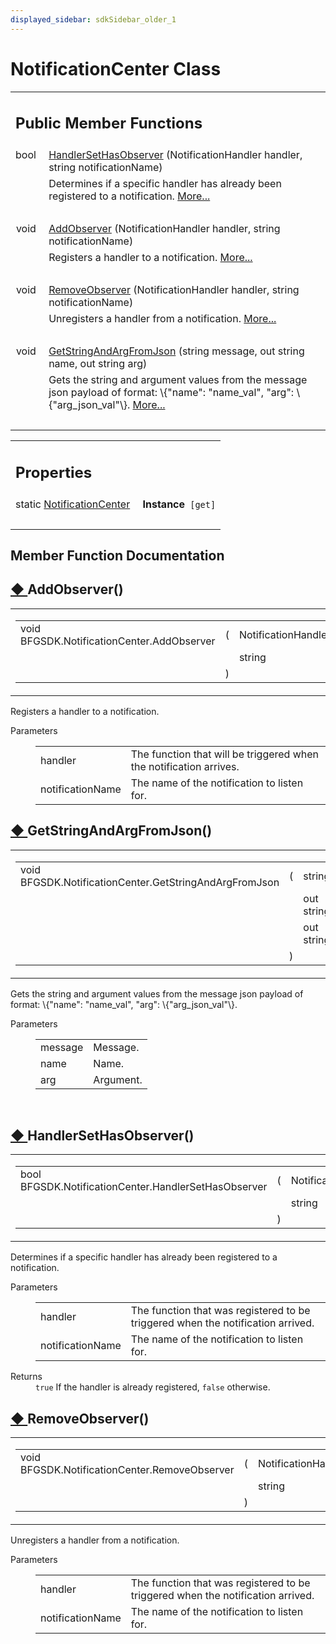 ```yaml
---
displayed_sidebar: sdkSidebar_older_1
---
```

# NotificationCenter Class 

<div class="contents"><table class="memberdecls"><tr class="heading"><td colspan="2"><h2 class="groupheader"><a id="pub-methods" name="pub-methods"></a> Public Member Functions</h2></td></tr><tr class="memitem:a1fcfa65a8103a070b23680e652221454"><td class="memItemLeft" align="right" valign="top">bool&#160;</td><td class="memItemRight" valign="bottom"><a class="el" href="class_b_f_g_s_d_k_1_1_notification_center.html#a1fcfa65a8103a070b23680e652221454">HandlerSetHasObserver</a> (NotificationHandler handler, string notificationName)</td></tr><tr class="memdesc:a1fcfa65a8103a070b23680e652221454"><td class="mdescLeft">&#160;</td><td class="mdescRight">Determines if a specific handler has already been registered to a notification.  <a href="class_b_f_g_s_d_k_1_1_notification_center.html#a1fcfa65a8103a070b23680e652221454">More...</a><br /></td></tr><tr class="separator:a1fcfa65a8103a070b23680e652221454"><td class="memSeparator" colspan="2">&#160;</td></tr><tr class="memitem:a7ac8e5faefe112dedfb5e46ad0e98677"><td class="memItemLeft" align="right" valign="top">void&#160;</td><td class="memItemRight" valign="bottom"><a class="el" href="class_b_f_g_s_d_k_1_1_notification_center.html#a7ac8e5faefe112dedfb5e46ad0e98677">AddObserver</a> (NotificationHandler handler, string notificationName)</td></tr><tr class="memdesc:a7ac8e5faefe112dedfb5e46ad0e98677"><td class="mdescLeft">&#160;</td><td class="mdescRight">Registers a handler to a notification.  <a href="class_b_f_g_s_d_k_1_1_notification_center.html#a7ac8e5faefe112dedfb5e46ad0e98677">More...</a><br /></td></tr><tr class="separator:a7ac8e5faefe112dedfb5e46ad0e98677"><td class="memSeparator" colspan="2">&#160;</td></tr><tr class="memitem:a1b11ee61b869697bdd2610652d8778cf"><td class="memItemLeft" align="right" valign="top">void&#160;</td><td class="memItemRight" valign="bottom"><a class="el" href="class_b_f_g_s_d_k_1_1_notification_center.html#a1b11ee61b869697bdd2610652d8778cf">RemoveObserver</a> (NotificationHandler handler, string notificationName)</td></tr><tr class="memdesc:a1b11ee61b869697bdd2610652d8778cf"><td class="mdescLeft">&#160;</td><td class="mdescRight">Unregisters a handler from a notification.  <a href="class_b_f_g_s_d_k_1_1_notification_center.html#a1b11ee61b869697bdd2610652d8778cf">More...</a><br /></td></tr><tr class="separator:a1b11ee61b869697bdd2610652d8778cf"><td class="memSeparator" colspan="2">&#160;</td></tr><tr class="memitem:a795b1c8431fea9d22e90203034d93d3b"><td class="memItemLeft" align="right" valign="top">void&#160;</td><td class="memItemRight" valign="bottom"><a class="el" href="class_b_f_g_s_d_k_1_1_notification_center.html#a795b1c8431fea9d22e90203034d93d3b">GetStringAndArgFromJson</a> (string message, out string name, out string arg)</td></tr><tr class="memdesc:a795b1c8431fea9d22e90203034d93d3b"><td class="mdescLeft">&#160;</td><td class="mdescRight">Gets the string and argument values from the message json payload of format: \{"name": "name_val", "arg": \{"arg_json_val"\}.  <a href="class_b_f_g_s_d_k_1_1_notification_center.html#a795b1c8431fea9d22e90203034d93d3b">More...</a><br /></td></tr><tr class="separator:a795b1c8431fea9d22e90203034d93d3b"><td class="memSeparator" colspan="2">&#160;</td></tr></table><table class="memberdecls"><tr class="heading"><td colspan="2"><h2 class="groupheader"><a id="properties" name="properties"></a> Properties</h2></td></tr><tr class="memitem:ac931888ef05b30cd4a7eac1f40676da7"><td class="memItemLeft" align="right" valign="top"><a id="ac931888ef05b30cd4a7eac1f40676da7" name="ac931888ef05b30cd4a7eac1f40676da7"></a> static <a class="el" href="class_b_f_g_s_d_k_1_1_notification_center.html">NotificationCenter</a>&#160;</td><td class="memItemRight" valign="bottom"><b>Instance</b><code> [get]</code></td></tr><tr class="separator:ac931888ef05b30cd4a7eac1f40676da7"><td class="memSeparator" colspan="2">&#160;</td></tr></table><h2 class="groupheader">Member Function Documentation</h2><a id="a7ac8e5faefe112dedfb5e46ad0e98677" name="a7ac8e5faefe112dedfb5e46ad0e98677"></a><h2 class="memtitle"><span class="permalink"><a href="#a7ac8e5faefe112dedfb5e46ad0e98677">&#9670;&nbsp;</a></span>AddObserver()</h2><div class="memitem"><div class="memproto"><table class="mlabels"><tr><td class="mlabels-left"><table class="memname"><tr><td class="memname">void BFGSDK.NotificationCenter.AddObserver </td><td>(</td><td class="paramtype">NotificationHandler&#160;</td><td class="paramname"><em>handler</em>, </td></tr><tr><td class="paramkey"></td><td></td><td class="paramtype">string&#160;</td><td class="paramname"><em>notificationName</em>&#160;</td></tr><tr><td></td><td>)</td><td></td><td></td></tr></table></td><td class="mlabels-right"><span class="mlabels"><span class="mlabel">inline</span></span></td></tr></table></div><div class="memdoc">Registers a handler to a notification. <dl class="params"><dt>Parameters</dt><dd><table class="params"><tr><td class="paramname">handler</td><td>The function that will be triggered when the notification arrives.</td></tr><tr><td class="paramname">notificationName</td><td>The name of the notification to listen for.</td></tr></table></dd></dl></div></div><a id="a795b1c8431fea9d22e90203034d93d3b" name="a795b1c8431fea9d22e90203034d93d3b"></a><h2 class="memtitle"><span class="permalink"><a href="#a795b1c8431fea9d22e90203034d93d3b">&#9670;&nbsp;</a></span>GetStringAndArgFromJson()</h2><div class="memitem"><div class="memproto"><table class="mlabels"><tr><td class="mlabels-left"><table class="memname"><tr><td class="memname">void BFGSDK.NotificationCenter.GetStringAndArgFromJson </td><td>(</td><td class="paramtype">string&#160;</td><td class="paramname"><em>message</em>, </td></tr><tr><td class="paramkey"></td><td></td><td class="paramtype">out string&#160;</td><td class="paramname"><em>name</em>, </td></tr><tr><td class="paramkey"></td><td></td><td class="paramtype">out string&#160;</td><td class="paramname"><em>arg</em>&#160;</td></tr><tr><td></td><td>)</td><td></td><td></td></tr></table></td><td class="mlabels-right"><span class="mlabels"><span class="mlabel">inline</span></span></td></tr></table></div><div class="memdoc">Gets the string and argument values from the message json payload of format: \{"name": "name_val", "arg": \{"arg_json_val"\}. <dl class="params"><dt>Parameters</dt><dd><table class="params"><tr><td class="paramname">message</td><td>Message.</td></tr><tr><td class="paramname">name</td><td>Name.</td></tr><tr><td class="paramname">arg</td><td>Argument.</td></tr></table></dd></dl><br  /></div></div><a id="a1fcfa65a8103a070b23680e652221454" name="a1fcfa65a8103a070b23680e652221454"></a><h2 class="memtitle"><span class="permalink"><a href="#a1fcfa65a8103a070b23680e652221454">&#9670;&nbsp;</a></span>HandlerSetHasObserver()</h2><div class="memitem"><div class="memproto"><table class="mlabels"><tr><td class="mlabels-left"><table class="memname"><tr><td class="memname">bool BFGSDK.NotificationCenter.HandlerSetHasObserver </td><td>(</td><td class="paramtype">NotificationHandler&#160;</td><td class="paramname"><em>handler</em>, </td></tr><tr><td class="paramkey"></td><td></td><td class="paramtype">string&#160;</td><td class="paramname"><em>notificationName</em>&#160;</td></tr><tr><td></td><td>)</td><td></td><td></td></tr></table></td><td class="mlabels-right"><span class="mlabels"><span class="mlabel">inline</span></span></td></tr></table></div><div class="memdoc">Determines if a specific handler has already been registered to a notification. <dl class="params"><dt>Parameters</dt><dd><table class="params"><tr><td class="paramname">handler</td><td>The function that was registered to be triggered when the notification arrived. </td></tr><tr><td class="paramname">notificationName</td><td>The name of the notification to listen for. </td></tr></table></dd></dl><dl class="section return"><dt>Returns</dt><dd><code>true</code> If the handler is already registered, <code>false</code> otherwise. </dd></dl></div></div><a id="a1b11ee61b869697bdd2610652d8778cf" name="a1b11ee61b869697bdd2610652d8778cf"></a><h2 class="memtitle"><span class="permalink"><a href="#a1b11ee61b869697bdd2610652d8778cf">&#9670;&nbsp;</a></span>RemoveObserver()</h2><div class="memitem"><div class="memproto"><table class="mlabels"><tr><td class="mlabels-left"><table class="memname"><tr><td class="memname">void BFGSDK.NotificationCenter.RemoveObserver </td><td>(</td><td class="paramtype">NotificationHandler&#160;</td><td class="paramname"><em>handler</em>, </td></tr><tr><td class="paramkey"></td><td></td><td class="paramtype">string&#160;</td><td class="paramname"><em>notificationName</em>&#160;</td></tr><tr><td></td><td>)</td><td></td><td></td></tr></table></td><td class="mlabels-right"><span class="mlabels"><span class="mlabel">inline</span></span></td></tr></table></div><div class="memdoc">Unregisters a handler from a notification. <dl class="params"><dt>Parameters</dt><dd><table class="params"><tr><td class="paramname">handler</td><td>The function that was registered to be triggered when the notification arrived. </td></tr><tr><td class="paramname">notificationName</td><td>The name of the notification to listen for. </td></tr></table></dd></dl></div></div></div> 
